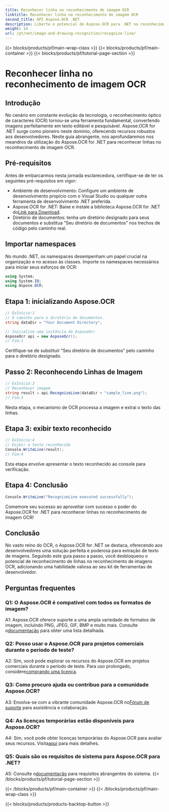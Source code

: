 ```yaml
---
title: Reconhecer linha no reconhecimento de imagem OCR
linktitle: Reconhecer linha no reconhecimento de imagem OCR
second_title: API Aspose.OCR .NET
description: Liberte o potencial do Aspose.OCR para .NET no reconhecimento de linhas no reconhecimento de imagens OCR. Um guia do desenvolvedor para extração perfeita de texto de imagens.
weight: 14
url: /pt/net/image-and-drawing-recognition/recognize-line/
---
```


{{< blocks/products/pf/main-wrap-class >}}
{{< blocks/products/pf/main-container >}}
{{< blocks/products/pf/tutorial-page-section >}}

# Reconhecer linha no reconhecimento de imagem OCR

## Introdução

No cenário em constante evolução da tecnologia, o reconhecimento óptico de caracteres (OCR) tornou-se uma ferramenta fundamental, convertendo imagens perfeitamente em texto editável e pesquisável. Aspose.OCR for .NET surge como pioneiro neste domínio, oferecendo recursos robustos aos desenvolvedores. Neste guia abrangente, nos aprofundaremos nos meandros da utilização do Aspose.OCR for .NET para reconhecer linhas no reconhecimento de imagem OCR.

## Pré-requisitos

Antes de embarcarmos nesta jornada esclarecedora, certifique-se de ter os seguintes pré-requisitos em vigor:

- Ambiente de desenvolvimento: Configure um ambiente de desenvolvimento propício com o Visual Studio ou qualquer outra ferramenta de desenvolvimento .NET preferida.
-  Aspose.OCR for .NET: Baixe e instale a biblioteca Aspose.OCR for .NET do[Link para Download](https://releases.aspose.com/ocr/net/).
- Diretório de documentos: tenha um diretório designado para seus documentos e substitua “Seu diretório de documentos” nos trechos de código pelo caminho real.

## Importar namespaces

No mundo .NET, os namespaces desempenham um papel crucial na organização e no acesso às classes. Importe os namespaces necessários para iniciar seus esforços de OCR:

```csharp
using System;
using System.IO;
using Aspose.OCR;
```

## Etapa 1: inicializando Aspose.OCR

```csharp
// ExInício:1
// O caminho para o diretório de documentos.
string dataDir = "Your Document Directory";

// Inicialize uma instância do AsposeOcr
AsposeOcr api = new AsposeOcr();
// Fim:1
```

Certifique-se de substituir “Seu diretório de documentos” pelo caminho para o diretório designado.

## Passo 2: Reconhecendo Linhas de Imagem

```csharp
// ExInício:3
// Reconhecer imagem
string result = api.RecognizeLine(dataDir + "sample_line.png");
// Fim:3
```

Nesta etapa, o mecanismo de OCR processa a imagem e extrai o texto das linhas.

## Etapa 3: exibir texto reconhecido

```csharp
// ExInício:4
// Exibir o texto reconhecido
Console.WriteLine(result);
// Fim:4
```

Esta etapa envolve apresentar o texto reconhecido ao console para verificação.

## Etapa 4: Conclusão

```csharp
Console.WriteLine("RecognizeLine executed successfully");
```

Comemore seu sucesso ao aproveitar com sucesso o poder do Aspose.OCR for .NET para reconhecer linhas no reconhecimento de imagem OCR!

## Conclusão

No vasto reino do OCR, o Aspose.OCR for .NET se destaca, oferecendo aos desenvolvedores uma solução perfeita e poderosa para extração de texto de imagens. Seguindo este guia passo a passo, você desbloqueou o potencial de reconhecimento de linhas no reconhecimento de imagens OCR, adicionando uma habilidade valiosa ao seu kit de ferramentas de desenvolvedor.

## Perguntas frequentes

### Q1: O Aspose.OCR é compatível com todos os formatos de imagem?

 A1: Aspose.OCR oferece suporte a uma ampla variedade de formatos de imagem, incluindo PNG, JPEG, GIF, BMP e muito mais. Consulte o[documentação](https://reference.aspose.com/ocr/net/) para obter uma lista detalhada.

### Q2: Posso usar o Aspose.OCR para projetos comerciais durante o período de teste?

 A2: Sim, você pode explorar os recursos do Aspose.OCR em projetos comerciais durante o período de teste. Para uso prolongado, considere[comprando uma licença](https://purchase.aspose.com/buy).

### Q3: Como procuro ajuda ou contribuo para a comunidade Aspose.OCR?

 A3: Envolva-se com a vibrante comunidade Aspose.OCR no[Fórum de suporte](https://forum.aspose.com/c/ocr/16) para assistência e colaboração.

### Q4: As licenças temporárias estão disponíveis para Aspose.OCR?

A4: Sim, você pode obter licenças temporárias do Aspose.OCR para avaliar seus recursos. Visita[aqui](https://purchase.aspose.com/temporary-license/) para mais detalhes.

### Q5: Quais são os requisitos de sistema para Aspose.OCR para .NET?

 A5: Consulte o[documentação](https://reference.aspose.com/ocr/net/) para requisitos abrangentes do sistema.
{{< /blocks/products/pf/tutorial-page-section >}}

{{< /blocks/products/pf/main-container >}}
{{< /blocks/products/pf/main-wrap-class >}}

{{< blocks/products/products-backtop-button >}}
